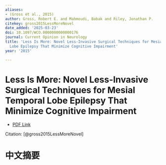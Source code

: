 ```yaml
---
aliases:
- (Gross et al., 2015)
author: Gross, Robert E. and Mahmoudi, Babak and Riley, Jonathan P.
citekey: gross2015LessMoreNovel
date_added: '2025-03-23'
doi: 10.1097/WCO.0000000000000176
journal: Current Opinion in Neurology
title: 'Less Is More: Novel Less-Invasive Surgical Techniques for Mesial Temporal
  Lobe Epilepsy That Minimize Cognitive Impairment'
year: '2015'

---
```

# Less Is More: Novel Less-Invasive Surgical Techniques for Mesial Temporal Lobe Epilepsy That Minimize Cognitive Impairment
- [PDF Link](zotero://open-pdf/library/items/ANQFIWNT)

Citation: [@gross2015LessMoreNovel]

# 中文摘要
